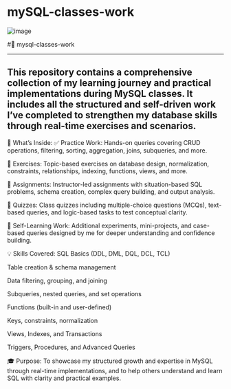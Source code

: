 # mySQL-classes-work
![image](https://github.com/user-attachments/assets/2254fa44-d74f-4902-a3bf-c28e5bae75f0)

#📘 mysql-classes-work

---
This repository contains a comprehensive collection of my learning journey and practical implementations during MySQL classes. It includes all the structured and self-driven work I’ve completed to strengthen my database skills through real-time exercises and scenarios.
---
📌 What’s Inside:
✅ Practice Work:
Hands-on queries covering CRUD operations, filtering, sorting, aggregation, joins, subqueries, and more.

🧩 Exercises:
Topic-based exercises on database design, normalization, constraints, relationships, indexing, functions, views, and more.

📝 Assignments:
Instructor-led assignments with situation-based SQL problems, schema creation, complex query building, and output analysis.

🎯 Quizzes:
Class quizzes including multiple-choice questions (MCQs), text-based queries, and logic-based tasks to test conceptual clarity.

🚀 Self-Learning Work:
Additional experiments, mini-projects, and case-based queries designed by me for deeper understanding and confidence building.

💡 Skills Covered:
SQL Basics (DDL, DML, DQL, DCL, TCL)

Table creation & schema management

Data filtering, grouping, and joining

Subqueries, nested queries, and set operations

Functions (built-in and user-defined)

Keys, constraints, normalization

Views, Indexes, and Transactions

Triggers, Procedures, and Advanced Queries

🎓 Purpose:
To showcase my structured growth and expertise in MySQL through real-time implementations, and to help others understand and learn SQL with clarity and practical examples.
